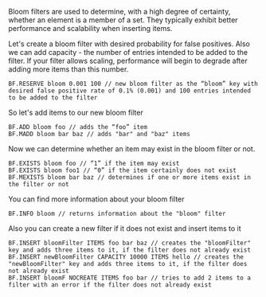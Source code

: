 Bloom filters are used to determine, with a high degree of certainty, whether an element is a member of a set. They typically exhibit better performance and scalability when inserting items.

Let's create a bloom filter with desired probability for false positives.
Also we can add capacity - the number of entries intended to be added to the filter. If your filter allows scaling, performance will begin to degrade after adding more items than this number.

```redis Create Filter
BF.RESERVE bloom 0.001 100 // new bloom filter as the “bloom” key with desired false positive rate of 0.1% (0.001) and 100 entries intended to be added to the filter

```

So let's add items to our new bloom filter

```redis Add Items
BF.ADD bloom foo // adds the “foo” item
BF.MADD bloom bar baz // adds "bar" and "baz" items

```
Now we can determine whether an item may exist in the bloom filter or not.

```redis Check If May Exist
BF.EXISTS bloom foo // “1” if the item may exist
BF.EXISTS bloom foo1 // “0” if the item certainly does not exist
BF.MEXISTS bloom bar baz // determines if one or more items exist in the filter or not

```
You can find more information about your bloom filter

```redis Information About The Filter
BF.INFO bloom // returns information about the "bloom" filter

```
Also you can create a new filter if it does not exist and insert items to it

```redis Create And Add Items
BF.INSERT bloomFilter ITEMS foo bar baz // creates the "bloomFilter" key and adds three items to it, if the filter does not already exist
BF.INSERT newBloomFilter CAPACITY 10000 ITEMS hello // creates the "newBloomFilter" key and adds three items to it, if the filter does not already exist
BF.INSERT bloomF NOCREATE ITEMS foo bar // tries to add 2 items to a filter with an error if the filter does not already exist


```

